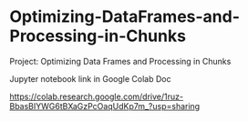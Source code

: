 # Optimizing-DataFrames-and-Processing-in-Chunks
Project: Optimizing Data Frames and Processing in Chunks

Jupyter notebook link in Google Colab Doc

https://colab.research.google.com/drive/1ruz-BbasBIYWG6tBXaGzPcOaqUdKp7m_?usp=sharing
